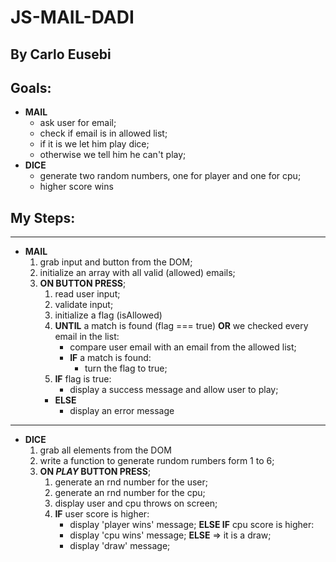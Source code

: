 # JS-MAIL-DADI
## By Carlo Eusebi
## Goals:
- **MAIL**
    - ask user for email;
    - check if email is in allowed list;
    - if it is we let him play dice;
    - otherwise we tell him he can't play;
- **DICE**
    - generate two random numbers, one for player and one for cpu;
    - higher score wins

## My Steps:

<hr>

- **MAIL**
    1. grab input and button from the DOM;
    1. initialize an array with all valid (allowed) emails;
    1. **ON BUTTON PRESS**;
        1. read user input;
        1. validate input;
        1. initialize a flag (isAllowed)
        1. **UNTIL** a match is found (flag === true) **OR** we checked every email in the list:
            -   compare user email with an email from the allowed list;
            - **IF** a match is found:
                - turn the flag to true;
        1. **IF** flag is true:
            - display a success message and allow user to play;
        - **ELSE**
            - display an error message

<hr>

- **DICE**
    1. grab all elements from the DOM
    1. write a function to generate rundom rumbers form 1 to 6;
    1. **ON _PLAY_ BUTTON PRESS**;
        1. generate an rnd number for the user;
        1. generate an rnd number for the cpu;
        1. display user and cpu throws on screen;
        1. **IF** user score is higher:
            - display 'player wins' message;
        **ELSE IF** cpu score is higher:
            - display 'cpu wins' message;
        **ELSE** => it is a draw;
            - display 'draw' message;

        